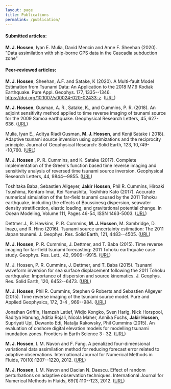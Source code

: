 ```yaml
---
layout: page
title: Publications
permalink: /publication/
---
```


<h4> Submitted articles:</h4>

**M. J. Hossen**, Iyan E. Mulia, David Mencin and Anne F. Sheehan (2020). "Data assimilation with ship-borne GPS data in the Cascadia subduction zone"


<h4> Peer-reviewed articles:</h4>

**M. J. Hossen**,  Sheehan, A.F. and Satake, K (2020). A Multi-fault Model Estimation from Tsunami Data: An Application to the 2018 M7.9 Kodiak Earthquake. Pure Appl. Geophys. 177, 1335--1346. https://doi.org/10.1007/s00024-020-02433-z. (<a class="pdf" href="https://link.springer.com/article/10.1007/s00024-020-02433-z" target="_blank">URL</a>)
    
**M. J. Hossen**, Gusman, A. R., Satake, K., and Cummins, P. R. (2018). An adjoint sensitivity method applied to time reverse imaging of tsunami source for the 2009 Samoa earthquake. Geophysical Research Letters, 45, 627-636. (<a class="pdf" href="https://doi.org/10.1002/2017GL076031" target="_blank">URL</a>) 
	
Mulia, Iyan E., Aditya Riadi Gusman, **M. J. Hossen**, and Kenji Satake ( 2018). Adaptive tsunami source inversion using optimizations and the reciprocity principle. Journal of Geophysical Research: Solid Earth, 123, 10,749--10,760. (<a class="pdf" href="https://doi.org/10.1029/2018JB016439" target="_blank">URL</a>) 

**M. J. Hossen** , P. R. Cummins, and K. Satake (2017). Complete implementation of the Green's function based time reverse imaging and sensitivity analysis of reversed time tsunami source inversion. Geophysical Research Letters, 44, 9844--9855. (<a class="pdf" href="https://doi.org/10.1002/2017GL074528" target="_blank">URL</a>) 

Toshitaka Baba, Sebastien Allgeyer, **Jakir Hossen**, Phil R. Cummins, Hiroaki Tsushima, Kentaro Imai, Kei Yamashita, Toshihiro Kato (2017). Accurate numerical simulation of the far-field tsunami caused by the 2011 Tohoku earthquake, including the effects of Boussinesq dispersion, seawater density stratification, elastic loading, and gravitational potential change. In Ocean Modeling, Volume 111, Pages 46-54, ISSN 1463-5003. (<a class="pdf" href="https://doi.org/10.1016/j.ocemod.2017.01.002" target="_blank">URL</a>) 
   
Dettmer J., R. Hawkins, P. R. Cummins, **M. J. Hossen**, M. Sambridge,  D. Inazu, and R. Hino (2016). Tsunami source uncertainty estimation: The 2011 Japan tsunami. J. Geophys. Res. Solid Earth, 121,  4483--4505. (<a class="pdf" href="https://doi.org/10.1002/2015JB012764" target="_blank">URL</a>)

**M. J. Hossen**, P. R. Cummins, J. Dettmer, and T. Baba (2015). Time reverse imaging for far-field tsunami forecasting: 2011 Tohoku earthquake case study. Geophys. Res. Lett., 42, 9906--9915. (<a class="pdf" href="https://doi.org/10.1002/2015GL065868" target="_blank">URL</a>) 
	
M. J. Hossen, P. R. Cummins, J. Dettmer, and T. Baba (2015). Tsunami waveform inversion for sea surface displacement following the 2011 Tohoku earthquake: Importance of dispersion and source kinematics. J. Geophys. Res. Solid Earth, 120, 6452--6473. (<a class="pdf" href="https://doi.org/10.1002/2015JB011942" target="_blank">URL</a>) 
	
**M. J. Hossen**, Phil R. Cummins, Stephen G Roberts and Sebastien Allgeyer (2015). Time reverse imaging of the tsunami source model. Pure and Applied Geophysics, 172, 3-4 , 969--984. (<a class="pdf" href="https://link.springer.com/article/10.1007/s00024-014-1014-5" target="_blank">URL</a>) 		

Jonathan Griffin, Hamzah Latief, Widjo Kongko, Sven Harig, Nick Horspool, Raditya Hanung, Aditia Rojali, Nicola Maher, Annika Fuchs, **Jakir Hossen**, Supriyati Upi, Dewanto Edi, Natalja Rakowsky, Phil Cummins (2015). An evaluation of onshore digital elevation models for modelling tsunami inundation zones. Frontiers in Earth Science 3 : 32. (<a class="pdf" href="https://doi.org/10.3389/feart.2015.00032" target="_blank">URL</a>) 
     
**M. J. Hossen**, I. M. Navon and F. Fang. A penalized four-dimensional variational data assimilation method for reducing forecast error related to adaptive observations. International Journal for Numerical Methods in Fluids, 70(10):1207--1220, 2012. (<a class="pdf" href="https://doi.org/10.1002/fld.2736" target="_blank">URL</a>)    

**M. J. Hossen**, I. M. Navon and Dacian N. Daescu. Effect of random perturbations on adaptive observation techniques. International Journal for Numerical Methods in Fluids, 69(1):110--123, 2012. (<a class="pdf" href="https://doi.org/10.1002/fld.2545" target="_blank">URL</a>)    




